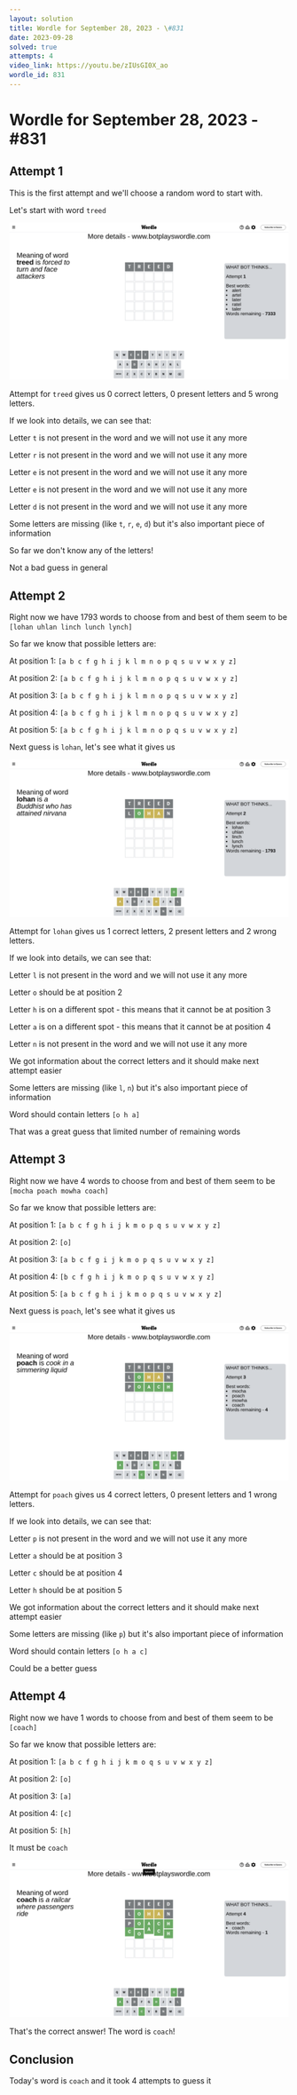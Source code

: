 ```yaml
---
layout: solution
title: Wordle for September 28, 2023 - \#831
date: 2023-09-28
solved: true
attempts: 4
video_link: https://youtu.be/zIUsGI0X_ao
wordle_id: 831
---
```


# Wordle for September 28, 2023 - \#831

## Attempt 1

This is the first attempt and we'll choose a random word to start with.

Let's start with word `treed`

![Attempt 1](2023-09-28/attempt-1.png)

Attempt for `treed` gives us 0 correct letters, 0 present letters and 5 wrong letters.

If we look into details, we can see that:

Letter `t` is not present in the word and we will not use it any more

Letter `r` is not present in the word and we will not use it any more

Letter `e` is not present in the word and we will not use it any more

Letter `e` is not present in the word and we will not use it any more

Letter `d` is not present in the word and we will not use it any more

Some letters are missing (like `t`, `r`, `e`, `d`) but it's also important piece of information

So far we don't know any of the letters!

Not a bad guess in general



## Attempt 2

Right now we have 1793 words to choose from and best of them seem to be `[lohan uhlan linch lunch lynch]`

So far we know that possible letters are:

At position 1: `[a b c f g h i j k l m n o p q s u v w x y z]`

At position 2: `[a b c f g h i j k l m n o p q s u v w x y z]`

At position 3: `[a b c f g h i j k l m n o p q s u v w x y z]`

At position 4: `[a b c f g h i j k l m n o p q s u v w x y z]`

At position 5: `[a b c f g h i j k l m n o p q s u v w x y z]`

Next guess is `lohan`, let's see what it gives us

![Attempt 2](2023-09-28/attempt-2.png)

Attempt for `lohan` gives us 1 correct letters, 2 present letters and 2 wrong letters.

If we look into details, we can see that:

Letter `l` is not present in the word and we will not use it any more

Letter `o` should be at position 2

Letter `h` is on a different spot - this means that it cannot be at position 3

Letter `a` is on a different spot - this means that it cannot be at position 4

Letter `n` is not present in the word and we will not use it any more

We got information about the correct letters and it should make next attempt easier

Some letters are missing (like `l`, `n`) but it's also important piece of information

Word should contain letters `[o h a]`

That was a great guess that limited number of remaining words



## Attempt 3

Right now we have 4 words to choose from and best of them seem to be `[mocha poach mowha coach]`

So far we know that possible letters are:

At position 1: `[a b c f g h i j k m o p q s u v w x y z]`

At position 2: `[o]`

At position 3: `[a b c f g i j k m o p q s u v w x y z]`

At position 4: `[b c f g h i j k m o p q s u v w x y z]`

At position 5: `[a b c f g h i j k m o p q s u v w x y z]`

Next guess is `poach`, let's see what it gives us

![Attempt 3](2023-09-28/attempt-3.png)

Attempt for `poach` gives us 4 correct letters, 0 present letters and 1 wrong letters.

If we look into details, we can see that:

Letter `p` is not present in the word and we will not use it any more

Letter `a` should be at position 3

Letter `c` should be at position 4

Letter `h` should be at position 5

We got information about the correct letters and it should make next attempt easier

Some letters are missing (like `p`) but it's also important piece of information

Word should contain letters `[o h a c]`

Could be a better guess



## Attempt 4

Right now we have 1 words to choose from and best of them seem to be `[coach]`

So far we know that possible letters are:

At position 1: `[a b c f g h i j k m o q s u v w x y z]`

At position 2: `[o]`

At position 3: `[a]`

At position 4: `[c]`

At position 5: `[h]`

It must be `coach`

![Attempt 4](2023-09-28/attempt-4.png)

That's the correct answer! The word is `coach`!

## Conclusion

Today's word is `coach` and it took 4 attempts to guess it

